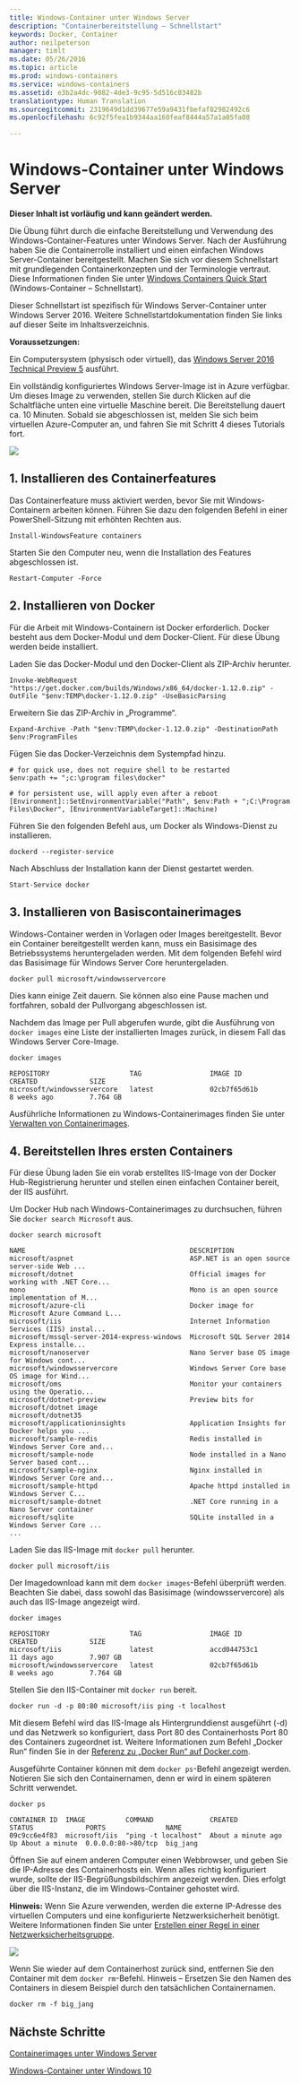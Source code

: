```yaml
---
title: Windows-Container unter Windows Server
description: "Containerbereitstellung – Schnellstart"
keywords: Docker, Container
author: neilpeterson
manager: timlt
ms.date: 05/26/2016
ms.topic: article
ms.prod: windows-containers
ms.service: windows-containers
ms.assetid: e3b2a4dc-9082-4de3-9c95-5d516c03482b
translationtype: Human Translation
ms.sourcegitcommit: 2319649d1dd39677e59a9431fbefaf82982492c6
ms.openlocfilehash: 6c92f5fea1b9344aa160feaf8444a57a1a05fa08

---
```


# Windows-Container unter Windows Server

**Dieser Inhalt ist vorläufig und kann geändert werden.**

Die Übung führt durch die einfache Bereitstellung und Verwendung des Windows-Container-Features unter Windows Server. Nach der Ausführung haben Sie die Containerrolle installiert und einen einfachen Windows Server-Container bereitgestellt. Machen Sie sich vor diesem Schnellstart mit grundlegenden Containerkonzepten und der Terminologie vertraut. Diese Informationen finden Sie unter [Windows Containers Quick Start](./quick_start.md) (Windows-Container – Schnellstart).

Dieser Schnellstart ist spezifisch für Windows Server-Container unter Windows Server 2016. Weitere Schnellstartdokumentation finden Sie links auf dieser Seite im Inhaltsverzeichnis.

**Voraussetzungen:**

Ein Computersystem (physisch oder virtuell), das [Windows Server 2016 Technical Preview 5](https://www.microsoft.com/en-us/evalcenter/evaluate-windows-server-technical-preview) ausführt.

Ein vollständig konfiguriertes Windows Server-Image ist in Azure verfügbar. Um dieses Image zu verwenden, stellen Sie durch Klicken auf die Schaltfläche unten eine virtuelle Maschine bereit. Die Bereitstellung dauert ca. 10 Minuten. Sobald sie abgeschlossen ist, melden Sie sich beim virtuellen Azure-Computer an, und fahren Sie mit Schritt 4 dieses Tutorials fort. 

<a href="https://portal.azure.com/#create/Microsoft.Template/uri/https%3A%2F%2Fraw.githubusercontent.com%2FMicrosoft%2FVirtualization-Documentation%2Fmaster%2Fwindows-server-container-tools%2Fcontainers-azure-template%2Fazuredeploy.json" target="_blank">
    <img src="http://azuredeploy.net/deploybutton.png"/>
</a>

## 1. Installieren des Containerfeatures

Das Containerfeature muss aktiviert werden, bevor Sie mit Windows-Containern arbeiten können. Führen Sie dazu den folgenden Befehl in einer PowerShell-Sitzung mit erhöhten Rechten aus.

```none
Install-WindowsFeature containers
```

Starten Sie den Computer neu, wenn die Installation des Features abgeschlossen ist.

```none
Restart-Computer -Force
```

## 2. Installieren von Docker

Für die Arbeit mit Windows-Containern ist Docker erforderlich. Docker besteht aus dem Docker-Modul und dem Docker-Client. Für diese Übung werden beide installiert.

Laden Sie das Docker-Modul und den Docker-Client als ZIP-Archiv herunter.

```none
Invoke-WebRequest "https://get.docker.com/builds/Windows/x86_64/docker-1.12.0.zip" -OutFile "$env:TEMP\docker-1.12.0.zip" -UseBasicParsing
```

Erweitern Sie das ZIP-Archiv in „Programme“.

```none
Expand-Archive -Path "$env:TEMP\docker-1.12.0.zip" -DestinationPath $env:ProgramFiles
```

Fügen Sie das Docker-Verzeichnis dem Systempfad hinzu.

```none
# for quick use, does not require shell to be restarted
$env:path += ";c:\program files\docker"

# for persistent use, will apply even after a reboot 
[Environment]::SetEnvironmentVariable("Path", $env:Path + ";C:\Program Files\Docker", [EnvironmentVariableTarget]::Machine)
```

Führen Sie den folgenden Befehl aus, um Docker als Windows-Dienst zu installieren.

```none
dockerd --register-service
```

Nach Abschluss der Installation kann der Dienst gestartet werden.

```none
Start-Service docker
```

## 3. Installieren von Basiscontainerimages

Windows-Container werden in Vorlagen oder Images bereitgestellt. Bevor ein Container bereitgestellt werden kann, muss ein Basisimage des Betriebssystems heruntergeladen werden. Mit dem folgenden Befehl wird das Basisimage für Windows Server Core heruntergeladen.

```none
docker pull microsoft/windowsservercore
```

Dies kann einige Zeit dauern. Sie können also eine Pause machen und fortfahren, sobald der Pullvorgang abgeschlossen ist.

Nachdem das Image per Pull abgerufen wurde, gibt die Ausführung von `docker images` eine Liste der installierten Images zurück, in diesem Fall das Windows Server Core-Image.

```none
docker images

REPOSITORY                    TAG                 IMAGE ID            CREATED             SIZE
microsoft/windowsservercore   latest              02cb7f65d61b        8 weeks ago         7.764 GB
```

Ausführliche Informationen zu Windows-Containerimages finden Sie unter [Verwalten von Containerimages](../management/manage_images.md).

## 4. Bereitstellen Ihres ersten Containers

Für diese Übung laden Sie ein vorab erstelltes IIS-Image von der Docker Hub-Registrierung herunter und stellen einen einfachen Container bereit, der IIS ausführt.  

Um Docker Hub nach Windows-Containerimages zu durchsuchen, führen Sie `docker search Microsoft` aus.  

```none
docker search microsoft

NAME                                         DESCRIPTION
microsoft/aspnet                             ASP.NET is an open source server-side Web ...
microsoft/dotnet                             Official images for working with .NET Core...
mono                                         Mono is an open source implementation of M...
microsoft/azure-cli                          Docker image for Microsoft Azure Command L...
microsoft/iis                                Internet Information Services (IIS) instal...
microsoft/mssql-server-2014-express-windows  Microsoft SQL Server 2014 Express installe...
microsoft/nanoserver                         Nano Server base OS image for Windows cont...
microsoft/windowsservercore                  Windows Server Core base OS image for Wind...
microsoft/oms                                Monitor your containers using the Operatio...
microsoft/dotnet-preview                     Preview bits for microsoft/dotnet image
microsoft/dotnet35
microsoft/applicationinsights                Application Insights for Docker helps you ...
microsoft/sample-redis                       Redis installed in Windows Server Core and...
microsoft/sample-node                        Node installed in a Nano Server based cont...
microsoft/sample-nginx                       Nginx installed in Windows Server Core and...
microsoft/sample-httpd                       Apache httpd installed in Windows Server C...
microsoft/sample-dotnet                      .NET Core running in a Nano Server container
microsoft/sqlite                             SQLite installed in a Windows Server Core ...
...
```

Laden Sie das IIS-Image mit `docker pull` herunter.  

```none
docker pull microsoft/iis
```

Der Imagedownload kann mit dem `docker images`-Befehl überprüft werden. Beachten Sie dabei, dass sowohl das Basisimage (windowsservercore) als auch das IIS-Image angezeigt wird.

```none
docker images

REPOSITORY                    TAG                 IMAGE ID            CREATED             SIZE
microsoft/iis                 latest              accd044753c1        11 days ago         7.907 GB
microsoft/windowsservercore   latest              02cb7f65d61b        8 weeks ago         7.764 GB
```

Stellen Sie den IIS-Container mit `docker run` bereit.

```none
docker run -d -p 80:80 microsoft/iis ping -t localhost
```

Mit diesem Befehl wird das IIS-Image als Hintergrunddienst ausgeführt (-d) und das Netzwerk so konfiguriert, dass Port 80 des Containerhosts Port 80 des Containers zugeordnet ist.
Weitere Informationen zum Befehl „Docker Run“ finden Sie in der [Referenz zu „Docker Run“ auf Docker.com]( https://docs.docker.com/engine/reference/run/).


Ausgeführte Container können mit dem `docker ps`-Befehl angezeigt werden. Notieren Sie sich den Containernamen, denn er wird in einem späteren Schritt verwendet.

```none
docker ps

CONTAINER ID  IMAGE          COMMAND              CREATED             STATUS             PORTS               NAME
09c9cc6e4f83  microsoft/iis  "ping -t localhost"  About a minute ago  Up About a minute  0.0.0.0:80->80/tcp  big_jang
```

Öffnen Sie auf einem anderen Computer einen Webbrowser, und geben Sie die IP-Adresse des Containerhosts ein. Wenn alles richtig konfiguriert wurde, sollte der IIS-Begrüßungsbildschirm angezeigt werden. Dies erfolgt über die IIS-Instanz, die im Windows-Container gehostet wird.

**Hinweis:** Wenn Sie Azure verwenden, werden die externe IP-Adresse des virtuellen Computers und eine konfigurierte Netzwerksicherheit benötigt. Weitere Informationen finden Sie unter [Erstellen einer Regel in einer Netzwerksicherheitsgruppe]( https://azure.microsoft.com/en-us/documentation/articles/virtual-networks-create-nsg-arm-pportal/#create-rules-in-an-existing-nsg).

![](media/iis1.png)

Wenn Sie wieder auf dem Containerhost zurück sind, entfernen Sie den Container mit dem `docker rm`-Befehl. Hinweis – Ersetzen Sie den Namen des Containers in diesem Beispiel durch den tatsächlichen Containernamen.

```none
docker rm -f big_jang
```
## Nächste Schritte

[Containerimages unter Windows Server](./quick_start_images.md)

[Windows-Container unter Windows 10](./quick_start_windows_10.md)



<!--HONumber=Aug16_HO4-->


